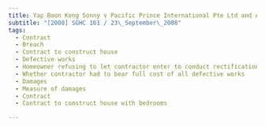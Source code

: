 ```yaml
---
title: Yap Boon Keng Sonny v Pacific Prince International Pte Ltd and Another 
subtitle: "[2008] SGHC 161 / 23\_September\_2008"
tags:
  - Contract
  - Breach
  - Contract to construct house
  - Defective works
  - Homeowner refusing to let contractor enter to conduct rectification works
  - Whether contractor had to bear full cost of all defective works
  - Damages
  - Measure of damages
  - Contract
  - Contract to construct house with bedrooms

---
```



